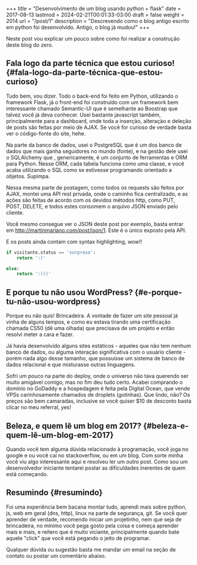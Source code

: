 +++
title = "Desenvolvimento de um blog usando python + flask"
date = 2017-08-13
lastmod = 2024-02-21T00:01:33-03:00
draft = false
weight = 2014
url = "/post/1"
description = "Descrevendo como o blog antigo escrito em python foi desenvolvido. Antigo, o blog já mudou!"
+++

Neste post vou explicar um pouco sobre como foi realizar a construção deste blog
do zero.


## Fala logo da parte técnica que estou curioso! {#fala-logo-da-parte-técnica-que-estou-curioso}

Tudo bem, vou dizer. Todo o back-end foi feito em Python, utilizando o framework
Flask, já o front-end foi construído com um framework bem interessante chamado
Semantic-UI que é semelhante ao Boostrap que talvez você já deva conhecer. Usei
bastante javascript também, principalmente para a dashboard, onde toda a
inserçào, alteraçào e deleção de posts são feitas por meio de AJAX. Se você for
curioso de verdade basta ver o código-fonte do site, hehe.

Na parte da banco de dados, usei o PostgreSQL que é um dos banco de dados que
mais ganha seguidores no mundo (fonte), e na gestão dele usei o SQLAlchemy que ,
genericamente, é um conjunto de ferramentas e ORM para Python. Nesse ORM, cada
tabela funciona como uma classe, e você acaba utilizando o SQL como se estivesse
programando orientado a objetos. Supimpa.

Nessa mesma parte de postagem, como todos os requests são feitos por AJAX,
montei uma API rest privada, onde o caminho fica centralizado, e as ações são
feitas de acordo com os devidos métodos http, como PUT, POST, DELETE, e todos
estes consomem o arquivo JSON enviado pelo cliente.

Você mesmo consegue ver o JSON deste post por exemplo, basta entrar em
<http://martinmariano.com/post/json/1>. Este é o único exposto pela API.

E os posts ainda contam com syntax highlighting, wow!!

```python
if visitante.status == 'surpreso':
    return ':)'

else:
    return ':((('
```


## E porque tu não usou WordPress? {#e-porque-tu-não-usou-wordpress}

Porque eu não quis! Brincadeira. A vontade de fazer um site pessoal já vinha de
alguns tempos, e como eu estava tirando uma certificação chamada CS50 (dê uma
olhada) que precisava de um projeto e então resolvi meter a cara e fazer.

Já havia desenvolvido alguns sites estáticos - aqueles que não tem nenhum banco
de dados, ou alguma interaçào significativa com o usuário cliente - porém nada
algo desse tamanho, que possuísse um sistema de banco de dados relacional e que
misturasse outras linguagens.

Sofri um pouco na parte do deploy, onde o universo não tava querendo ser muito
amigável comigo, mas no fim deu tudo certo. Acabei comprando o domínio no
GoDaddy e a hospedagem é feita pela Digital Ocean, que vende VPSs carinhosamente
chamados de droplets (gotinhas). Que lindo, não? Os preços são bem camaradas,
inclusive se você quiser $10 de desconto basta clicar no meu referral, yes!


## Beleza, e quem lê um blog em 2017? {#beleza-e-quem-lê-um-blog-em-2017}

Quando você tem alguma dúvida relacionado à programação, você joga no google e
ou você cai no stackoverflow, ou em um blog. Com sorte minha você viu algo
interessante aqui e resolveu ler um outro post. Como sou um desenvolvedor
iniciante tentarei postar as dificuldades inerentes de quem está começando.


## Resumindo {#resumindo}

Foi uma experiência bem bacana montar tudo, aprendi mais sobre python, js, web
em geral (dns, http), linux na parte de segurança, git. Se você quer aprender de
verdade, recomendo iniciar um projetinho, nem que seja de brincadeira, no mínimo
você pega gosto pela coisa e começa aprender mais e mais, e reitero que é muito
viciante, principalmente quando bate aquele "click" que você está pegando o
jeito de programar.

Qualquer dúvida ou sugestão basta me mandar um email na seção de contato ou
postar um comentário abaixo.
